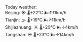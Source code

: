 Today weather:  
Beijing: ☀️   🌡️+22°C 🌬️↑11km/h  
Tianjin: 🌫  🌡️+19°C 🌬️↗11km/h  
Shijiazhuang: ☀️   🌡️+20°C 🌬️↓4km/h  
Tangshan: ☀️   🌡️+23°C 🌬️→14km/h  
